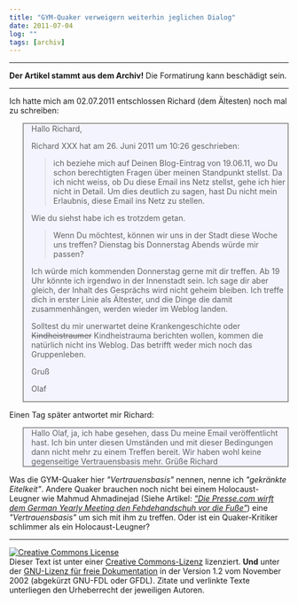```yaml
---
title: "GYM-Quaker verweigern weiterhin jeglichen Dialog"
date: 2011-07-04
log: ""
tags: [archiv]
---
```

<hr><b>Der Artikel stammt aus dem Archiv!</b> Die Formatirung kann beschädigt sein.<hr>
Ich hatte mich am 02.07.2011 entschlossen Richard (dem Ältesten) noch mal zu schreiben:

<blockquote style="background: none repeat scroll 0% 0% rgb(244, 244, 255); border: 2px solid rgb(153, 153, 153);" width="80%;">
Hallo Richard,

Richard XXX hat am 26. Juni 2011 um 10:26 geschrieben:
> ich beziehe mich auf Deinen Blog-Eintrag von 19.06.11, wo Du schon
> berechtigten Fragen über meinen Standpunkt stellst. Da ich nicht weiss, ob
> Du diese Email ins Netz stellst, gehe ich hier nicht in Detail. Um dies
> deutlich zu sagen, hast Du nicht mein Erlaubnis, diese Email ins Netz zu
> stellen.
 
Wie du siehst habe ich es trotzdem getan.
 
> Wenn Du möchtest, können wir uns in der Stadt diese Woche uns treffen?
> Dienstag bis Donnerstag Abends würde mir passen?
 
Ich würde mich kommenden Donnerstag gerne mit dir treffen. Ab 19 Uhr könnte ich irgendwo in der Innenstadt sein. Ich sage dir aber gleich, der Inhalt des Gesprächs wird nicht geheim bleiben. Ich treffe dich in erster Linie als Ältester, und die Dinge die damit zusammenhängen, werden wieder im Weblog landen. 
 
Solltest du mir unerwartet deine Krankengeschichte oder <s>Kindheistraumer</s> Kindheistrauma berichten wollen, kommen die natürlich nicht ins Weblog. Das betrifft weder mich noch das Gruppenleben.   
 
Gruß
 
Olaf 

</blockquote>

Einen Tag später antwortet mir Richard: 

<blockquote style="background: none repeat scroll 0% 0% rgb(244, 244, 255); border: 2px solid rgb(153, 153, 153);" width="80%;">
Hallo Olaf,
ja, ich habe gesehen, dass Du meine Email veröffentlicht hast. Ich bin unter diesen Umständen und mit dieser Bedingungen dann nicht mehr zu einem Treffen bereit. Wir haben wohl keine gegenseitige Vertrauensbasis mehr.
Grüße
Richard

</blockquote>

<a>Was die GYM-Quaker hier <i>"Vertrauensbasis"</i> nennen, nenne ich <i>"gekränkte Eitelkeit"</i>. Andere Quaker brauchen noch nicht bei einem Holocaust-Leugner wie Mahmud Ahmadinejad (Siehe Artikel: <i><a href="http://www.the-independent-friend.de/?q=node/277">"Die Presse.com wirft dem German Yearly Meeting den Fehdehandschuh vor die Fuße"</a></i>) eine <i>"Vertrauensbasis"</i> um sich mit ihm zu treffen. Oder ist ein Quaker-Kritiker schlimmer als ein Holocaust-Leugner? </a>



<hr />
<a rel="license" href="http://creativecommons.org/licenses/by-sa/3.0/de/"><img alt="Creative Commons License" style="border-width: 0pt;" src="http://i.creativecommons.org/l/by-sa/3.0/de/88x31.png" /></a><br />
        Dieser <span xmlns:dc="http://purl.org/dc/elements/1.1/" href="http://purl.org/dc/dcmitype/Text" rel="dc:type">Text</span> ist unter einer <a rel="license" href="http://creativecommons.org/licenses/by-sa/3.0/de/">Creative Commons-Lizenz</a> lizenziert. <b>Und</b> unter der <a href="http://de.wikipedia.org/wiki/GFDL">GNU-Lizenz f&uuml;r freie Dokumentation</a> in der Version 1.2 vom November 2002 (abgek&uuml;rzt GNU-FDL oder GFDL). Zitate und verlinkte Texte unterliegen den Urheberrecht der jeweiligen Autoren.
